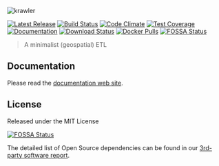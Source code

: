 ![krawler](https://s3.eu-central-1.amazonaws.com/kalisioscope/krawler/krawler-logo-black-512x168.png)

[![Latest Release](https://img.shields.io/github/v/tag/kalisio/krawler?sort=semver&label=latest)](https://github.com/kalisio/krawler/releases)
[![Build Status](https://app.travis-ci.com/kalisio/krawler.svg?branch=master)](https://app.travis-ci.com/kalisio/krawler)
[![Code Climate](https://codeclimate.com/github/kalisio/krawler/badges/gpa.svg)](https://codeclimate.com/github/kalisio/krawler)
[![Test Coverage](https://codeclimate.com/github/kalisio/krawler/badges/coverage.svg)](https://codeclimate.com/github/kalisio/krawler/coverage)
[![Documentation](https://img.shields.io/badge/documentation-available-brightgreen.svg)](https://kalisio.gitbooks.io/krawler/)
[![Download Status](https://img.shields.io/npm/dm/@kalisio/krawler.svg?style=flat-square)](https://www.npmjs.com/package/@kalisio/krawler)
[![Docker Pulls](https://img.shields.io/docker/pulls/kalisio/krawler.svg?style=plastic)](https://hub.docker.com/r/kalisio/krawler/)
[![FOSSA Status](https://app.fossa.io/api/projects/git%2Bgithub.com%2Fkalisio%2Fkrawler.svg?type=shield)](https://app.fossa.io/projects/git%2Bgithub.com%2Fkalisio%2Fkrawler?ref=badge_shield)

> A minimalist (geospatial) ETL

## Documentation

Please read the [documentation web site](https://kalisio.github.io/krawler).


## License

Released under the MIT License

[![FOSSA Status](https://app.fossa.io/api/projects/git%2Bgithub.com%2Fkalisio%2Fkrawler.svg?type=large)](https://app.fossa.io/projects/git%2Bgithub.com%2Fkalisio%2Fkrawler?ref=badge_large)

The detailed list of Open Source dependencies can be found in our [3rd-party software report](https://app.fossa.com/reports/1ea52b66-cc7a-417e-b3d1-0eb484f29882).
